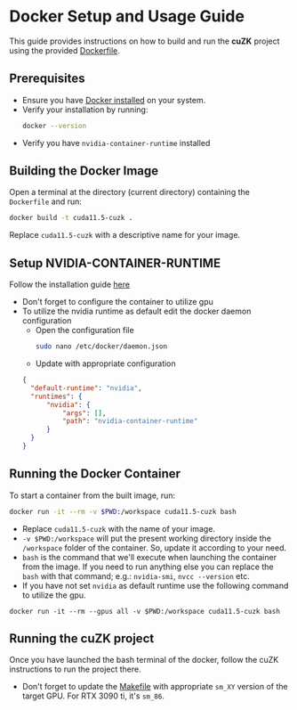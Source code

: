 # Docker Setup and Usage Guide

This guide provides instructions on how to build and run the **cuZK** project using the provided [Dockerfile](./Dockerfile).

## Prerequisites
- Ensure you have [Docker installed](https://docs.docker.com/get-docker/) on your system.
- Verify your installation by running:
  ```sh
  docker --version
  ```
- Verify you have `nvidia-container-runtime` installed
## Building the Docker Image
Open a terminal at the directory (current directory) containing the `Dockerfile` and run:
```sh
docker build -t cuda11.5-cuzk .
```
Replace `cuda11.5-cuzk` with a descriptive name for your image.

## Setup NVIDIA-CONTAINER-RUNTIME 
Follow the installation guide [here](https://docs.nvidia.com/datacenter/cloud-native/container-toolkit/latest/install-guide.html) 
- Don't forget to configure the container to utilize gpu 
- To utilize the nvidia runtime as default edit the docker daemon configuration
  - Open the configuration file
    ```sh
    sudo nano /etc/docker/daemon.json
    ```
  - Update with appropriate configuration
  ```json
  {
    "default-runtime": "nvidia",
    "runtimes": {
        "nvidia": {
            "args": [],
            "path": "nvidia-container-runtime"
        }
    }
  }
  ```
## Running the Docker Container
To start a container from the built image, run:
```sh
docker run -it --rm -v $PWD:/workspace cuda11.5-cuzk bash
```
- Replace `cuda11.5-cuzk` with the name of your image.
- `-v $PWD:/workspace` will put the present working directory inside the `/workspace` folder of the container. So, update it according to your need. 
- `bash` is the command that we'll execute when launching the container from the image. If you need to run anything else you can replace the `bash` with that command; e.g.: `nvidia-smi`, `nvcc --version` etc.
- If you have not set `nvidia` as default runtime use the following command to utilize the gpu.
```shell
docker run -it --rm --gpus all -v $PWD:/workspace cuda11.5-cuzk bash
```

## Running the cuZK project
Once you have launched the bash terminal of the docker, follow the cuZK instructions to run the project there.
- Don't forget to update the [Makefile](./cuZK/test/Makefile) with appropriate `sm_XY` version of the target GPU. For RTX 3090 ti, it's `sm_86`.